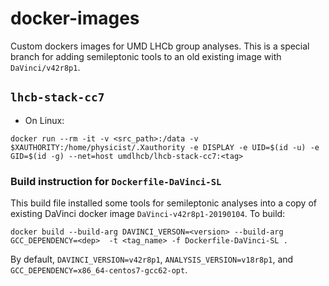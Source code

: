 # docker-images
Custom dockers images for UMD LHCb group analyses. This is a special branch for
adding semileptonic tools to an old existing image with `DaVinci/v42r8p1`.


## `lhcb-stack-cc7`
* On Linux:
```
docker run --rm -it -v <src_path>:/data -v $XAUTHORITY:/home/physicist/.Xauthority -e DISPLAY -e UID=$(id -u) -e GID=$(id -g) --net=host umdlhcb/lhcb-stack-cc7:<tag>
```

### Build instruction for `Dockerfile-DaVinci-SL`
This build file installed some tools for semileptonic analyses into a copy of
existing DaVinci docker image `DaVinci-v42r8p1-20190104`. To build:
```
docker build --build-arg DAVINCI_VERSON=<version> --build-arg GCC_DEPENDENCY=<dep>  -t <tag_name> -f Dockerfile-DaVinci-SL .
```

By default, `DAVINCI_VERSION=v42r8p1`, `ANALYSIS_VERSION=v18r8p1`, and
`GCC_DEPENDENCY=x86_64-centos7-gcc62-opt`.
